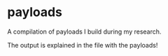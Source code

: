 # payloads
A compilation of payloads I build during my research.

The output is explained in the file with the payloads!
